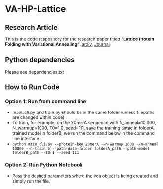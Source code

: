 # VA-HP-Lattice

## Research Article
This is the code respository for the research paper titled **"Lattice Protein Folding with Variational Annealing"**. [arxiv](https://arxiv.org/abs/2502.20632), [Journal](https://iopscience.iop.org/article/10.1088/2632-2153/adf376)

## Python dependencies
Please see dependencies.txt

## How to Run Code
### Option 1: Run from command line
- main_cli.py and train.py should be in the same folder (unless filepaths are changed within code)
- To train, for example, on the 20merA sequence with N_anneal=10,000, N_warmup=1000, T0=1.0, seed=111, save the training datae in folderA, trained model in folderB, we run the command below in the command line interface:
- `python main_cli.py --protein-key 20merA --n-warmup 1000 --n-anneal 10000 --n-train 5 --path-data-folder folderA_path --path-model folderB_path --T0 1 --seed 111`

### Option 2: Run Python Notebook
- Pass the desired parameters where the vca object is being created and simply run the file.

